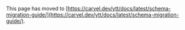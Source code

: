 This page has moved to [https://carvel.dev/ytt/docs/latest/schema-migration-guide/](https://carvel.dev/ytt/docs/latest/schema-migration-guide/).
